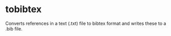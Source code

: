 # tobibtex
Converts references in a text (.txt) file to bibtex format and writes these to a .bib file. 
